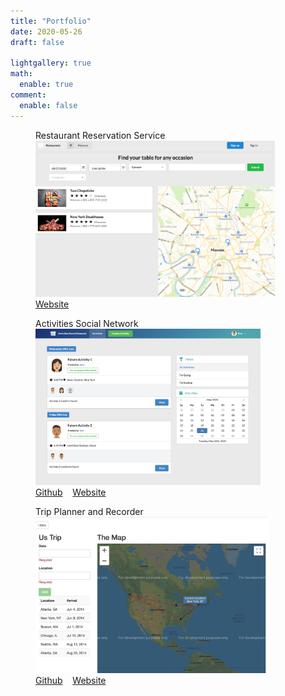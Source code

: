 ```yaml
---
title: "Portfolio"
date: 2020-05-26
draft: false

lightgallery: true
math:
  enable: true
comment:
  enable: false
---
```


<figure>
  <figcaption>Restaurant Reservation Service</figcaption>
  <img src="/images/portfolio/restaurant-reservation-system.png" height="250" alt="Restaurant Reservation Service"/>
  <figcaption>
    <i class="fas fa-globe"></i>
    <a href="http://95.217.177.1:3001">Website</a>
  </figcaption>
</figure>

<figure>
  <figcaption>Activities Social Network</figcaption>
  <img src="/images/portfolio/activities-social-network.png" height="250" alt="Activities Social Network"/>
  <figcaption>
    <i class="fab fa-github"></i> 
    <a href="https://github.com/aleksvagapitov/ActivitiesSocialNetwork">Github</a>
    <span>&nbsp;&nbsp;</span>
    <i class="fas fa-globe"></i>
    <a href="https://activities-social-network.herokuapp.com">Website</a>
  </figcaption>
</figure>

<figure>
  <figcaption>Trip Planner and Recorder</figcaption>
  <img src="/images/portfolio/trip-planner-and-recorder.png" height="250" alt="Trip Planner and Recorder"/>
  <figcaption>
    <i class="fab fa-github"></i> 
    <a href="https://github.com/aleksvagapitov/Trip-Planner-and-Recorder">Github</a>
    <span>&nbsp;&nbsp;</span>
    <i class="fas fa-globe"></i>
    <a href="http://the-world-trip-planner.herokuapp.com/auth/login">Website</a>
  </figcaption>
</figure>